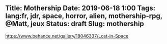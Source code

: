 Title: Mothership
Date: 2019-06-18 1:00
Tags: lang:fr, jdr, space, horror, alien, mothership-rpg, @Matt, jeux
Status: draft
Slug: mothership
---

https://www.behance.net/gallery/18046337/Lost-in-Space
